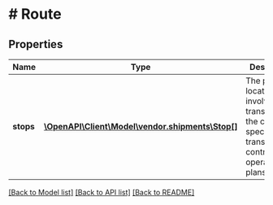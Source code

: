 # # Route

## Properties

Name | Type | Description | Notes
------------ | ------------- | ------------- | -------------
**stops** | [**\OpenAPI\Client\Model\vendor.shipments\Stop[]**](Stop.md) | The port or location involved in transporting the cargo, as specified in transportation contracts or operational plans. |

[[Back to Model list]](../../README.md#models) [[Back to API list]](../../README.md#endpoints) [[Back to README]](../../README.md)
